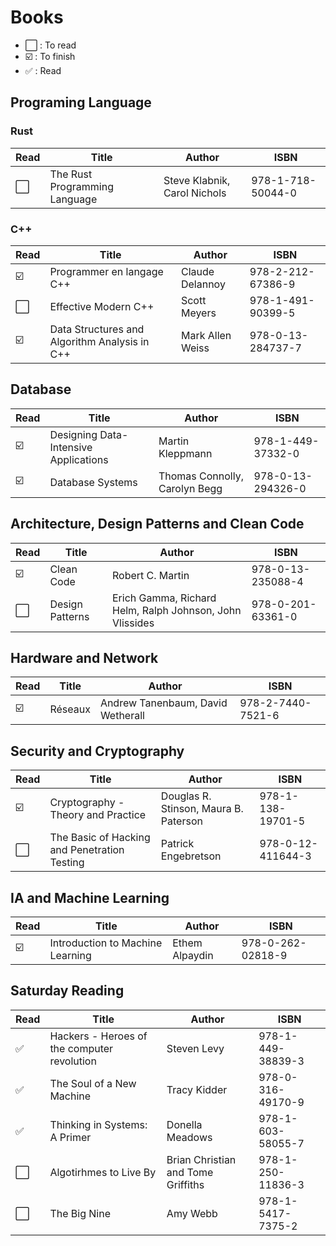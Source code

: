 # Books

- ⬜️ : To read
- ☑️ : To finish
- ✅ : Read

## Programing Language

### Rust

| Read | Title                         | Author                       | ISBN              |
| ---- | ----------------------------- | ---------------------------- | ----------------- |
| ⬜️  | The Rust Programming Language | Steve Klabnik, Carol Nichols | 978-1-718-50044-0 |

### C++

| Read | Title                                         | Author           | ISBN              |
| ---- | --------------------------------------------- | ---------------- | ----------------- |
| ☑️   | Programmer en langage C++                     | Claude Delannoy  | 978-2-212-67386-9 |
| ⬜️  | Effective Modern C++                          | Scott Meyers     | 978-1-491-90399-5 |
| ☑️   | Data Structures and Algorithm Analysis in C++ | Mark Allen Weiss | 978-0-13-284737-7 |

## Database

| Read | Title                                 | Author                        | ISBN              |
| ---- | ------------------------------------- | ----------------------------- | ----------------- |
| ☑️   | Designing Data-Intensive Applications | Martin Kleppmann              | 978-1-449-37332-0 |
| ☑️   | Database Systems                      | Thomas Connolly, Carolyn Begg | 978-0-13-294326-0 |

## Architecture, Design Patterns and Clean Code

| Read | Title           | Author                                                   | ISBN              |
| ---- | --------------- | -------------------------------------------------------- | ----------------- |
| ☑️   | Clean Code      | Robert C. Martin                                         | 978-0-13-235088-4 |
| ⬜️  | Design Patterns | Erich Gamma, Richard Helm, Ralph Johnson, John Vlissides | 978-0-201-63361-0 |

## Hardware and Network

| Read | Title   | Author                            | ISBN              |
| ---- | ------- | --------------------------------- | ----------------- |
| ☑️   | Réseaux | Andrew Tanenbaum, David Wetherall | 978-2-7440-7521-6 |

## Security and Cryptography

| Read | Title                                        | Author                                | ISBN              |
| ---- | -------------------------------------------- | ------------------------------------- | ----------------- |
| ☑️   | Cryptography - Theory and Practice           | Douglas R. Stinson, Maura B. Paterson | 978-1-138-19701-5 |
| ⬜️  | The Basic of Hacking and Penetration Testing | Patrick Engebretson                   | 978-0-12-411644-3 |

## IA and Machine Learning

| Read | Title                            | Author         | ISBN              |
| ---- | -------------------------------- | -------------- | ----------------- |
| ☑️   | Introduction to Machine Learning | Ethem Alpaydin | 978-0-262-02818-9 |

## Saturday Reading

| Read | Title                                       | Author                             | ISBN              |
| ---- | ------------------------------------------- | ---------------------------------- | ----------------- |
| ✅   | Hackers - Heroes of the computer revolution | Steven Levy                        | 978-1-449-38839-3 |
| ✅   | The Soul of a New Machine                   | Tracy Kidder                       | 978-0-316-49170-9 |
| ✅   | Thinking in Systems: A Primer               | Donella Meadows                    | 978-1-603-58055-7 |
| ⬜️  | Algotirhmes to Live By                      | Brian Christian and Tome Griffiths | 978-1-250-11836-3 |
| ⬜️  | The Big Nine                                | Amy Webb                           | 978-1-5417-7375-2 |
